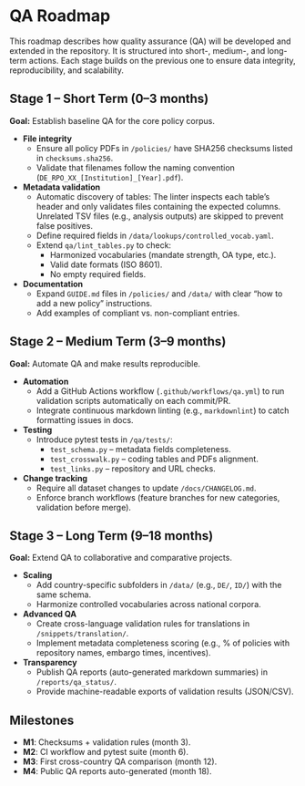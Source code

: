 # QA Roadmap

This roadmap describes how quality assurance (QA) will be developed and extended in the repository. It is structured into short-, medium-, and long-term actions. Each stage builds on the previous one to ensure data integrity, reproducibility, and scalability.

## Stage 1 – Short Term (0–3 months)

**Goal:** Establish baseline QA for the core policy corpus.

- **File integrity**
  - Ensure all policy PDFs in `/policies/` have SHA256 checksums listed in `checksums.sha256`.
  - Validate that filenames follow the naming convention (`DE_RPO_XX_[Institution]_[Year].pdf`).
- **Metadata validation**
  - Automatic discovery of tables: The linter inspects each table’s header and only validates files containing the expected columns. Unrelated TSV files (e.g., analysis outputs) are skipped to prevent false positives.
  - Define required fields in `/data/lookups/controlled_vocab.yaml`.
  - Extend `qa/lint_tables.py` to check:
    - Harmonized vocabularies (mandate strength, OA type, etc.).
    - Valid date formats (ISO 8601).
    - No empty required fields.
- **Documentation**
  - Expand `GUIDE.md` files in `/policies/` and `/data/` with clear “how to add a new policy” instructions.
  - Add examples of compliant vs. non-compliant entries.

## Stage 2 – Medium Term (3–9 months)

**Goal:** Automate QA and make results reproducible.

- **Automation**
  - Add a GitHub Actions workflow (`.github/workflows/qa.yml`) to run validation scripts automatically on each commit/PR.
  - Integrate continuous markdown linting (e.g., `markdownlint`) to catch formatting issues in docs.
- **Testing**
  - Introduce pytest tests in `/qa/tests/`:
    - `test_schema.py` – metadata fields completeness.
    - `test_crosswalk.py` – coding tables and PDFs alignment.
    - `test_links.py` – repository and URL checks.
- **Change tracking**
  - Require all dataset changes to update `/docs/CHANGELOG.md`.
  - Enforce branch workflows (feature branches for new categories, validation before merge).

## Stage 3 – Long Term (9–18 months)

**Goal:** Extend QA to collaborative and comparative projects.

- **Scaling**
  - Add country-specific subfolders in `/data/` (e.g., `DE/`, `ID/`) with the same schema.
  - Harmonize controlled vocabularies across national corpora.
- **Advanced QA**
  - Create cross-language validation rules for translations in `/snippets/translation/`.
  - Implement metadata completeness scoring (e.g., % of policies with repository names, embargo times, incentives).
- **Transparency**
  - Publish QA reports (auto-generated markdown summaries) in `/reports/qa_status/`.
  - Provide machine-readable exports of validation results (JSON/CSV).

## Milestones

- **M1**: Checksums + validation rules (month 3).
- **M2**: CI workflow and pytest suite (month 6).
- **M3**: First cross-country QA comparison (month 12).
- **M4**: Public QA reports auto-generated (month 18).
